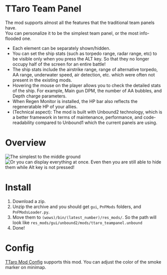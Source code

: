 # TTaro Team Panel
The mod supports almost all the features that the traditional team panels have.  
You can personalize it to be the simplest team panel, or the most info-flooded one.

- Each element can be separately shown/hidden.
- You can set the ship stats (such as torpedo range, radar range, etc) to be visible only when you press the ALT key. So that they no longer occupy half of the screen for an entire battle!
- The ship stats include the airstrike range, range of alternative torpedo, AA range, underwater speed, air detection, etc. which were often not present in the existing mods.
- Hovering the mouse on the player allows you to check the detailed stats of the ship. For example, Main gun DPM, the number of AA bubbles, and Depth charge parameters.
- When Regen Monitor is installed, the HP bar also reflects the regeneratable HP of your allies.
- (Technical aspect): The mod is built with Unbound2 technology, which is a better framework in terms of maintenance, performance, and code-readability compared to Unbound1 which the current panels are using.

# Overview
![The simplest to the middle ground](https://github.com/AndrewTaro/TTaroTeamPanel/assets/36262823/bccff306-0957-4506-b68d-f86cb37dcd83)
![Or you can display everything at once. Even then you are still able to hide them while Alt key is not pressed!](https://github.com/AndrewTaro/TTaroTeamPanel/assets/36262823/b6577fe1-a8d8-4139-8dfc-ad14bfb6ebb8)

# Install
1. Download a zip.
2. Unzip the archive and you should get `gui`, `PnFMods` folders, and `PnFModsLoader.py`.
3. Move them to `(wows)/bin/(latest_number)/res_mods/`. So the path will look like `res_mods/gui/unbound2/mods/ttaro_teampanel.unbound`
4. Done!

# Config
[TTaro Mod Config](../../../TTaroModConfig) supports this mod.  You can adjust the color of the smoke marker on minimap.
